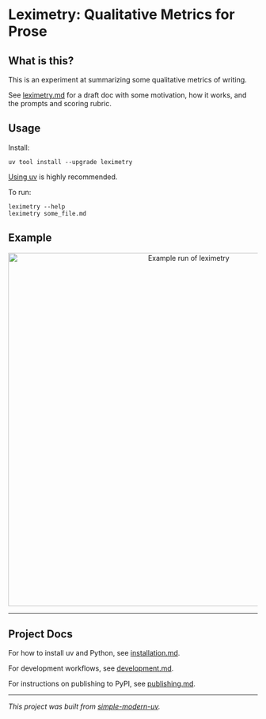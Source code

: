 # Leximetry: Qualitative Metrics for Prose

## What is this?

This is an experiment at summarizing some qualitative metrics of writing.

See [leximetry.md](src/leximetry/docs/leximetry.md) for a draft doc with some
motivation, how it works, and the prompts and scoring rubric.

## Usage

Install:

```shell
uv tool install --upgrade leximetry
```

[Using uv](installation.md) is highly recommended.

To run:

```shell
leximetry --help
leximetry some_file.md
```

## Example

<div align="center">

<img width="713" alt="Example run of leximetry"
src="https://github.com/user-attachments/assets/633d1c1b-4918-4f67-9f7a-472e08fb984a" />

</div>

* * *

## Project Docs

For how to install uv and Python, see [installation.md](installation.md).

For development workflows, see [development.md](development.md).

For instructions on publishing to PyPI, see [publishing.md](publishing.md).

* * *

*This project was built from
[simple-modern-uv](https://github.com/jlevy/simple-modern-uv).*
